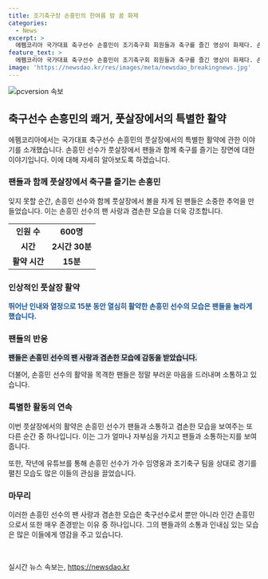 ```yaml
---
title: 조기축구장 손흥민의 한여름 밤 꿈 화제
categories:
  - News
excerpt: >
  에펨코리아 국가대표 축구선수 손흥민이 조기축구회 회원들과 축구를 즐긴 영상이 화제다. 손흥민의 등장으로 현역 프리미어리거와의 특별한 경험을 공유한 조기축구 회원은 손흥민의 열정에 감동했다고 전했다. 손흥민은 이번이 처음이 아닌데, 작년에도 가수 임영웅과의 경기가 공개돼 조회수 100만회를 돌파할 정도로 화제를 모았다. 손흥민의 열정적인 모습에 네티즌들은 부러워하는 반응을 보이고 있다.
feature_text: >
  에펨코리아 국가대표 축구선수 손흥민이 조기축구회 회원들과 축구를 즐긴 영상이 화제다. 손흥민의 등장으로 현역 프리미어리거와의 특별한 경험을 공유한 조기축구 회원은 손흥민의 열정에 감동했다고 전했다. 손흥민은 이번이 처음이 아닌데, 작년에도 가수 임영웅과의 경기가 공개돼 조회수 100만회를 돌파할 정도로 화제를 모았다. 손흥민의 열정적인 모습에 네티즌들은 부러워하는 반응을 보이고 있다.
image: 'https://newsdao.kr/res/images/meta/newsdao_breakingnews.jpg'
---
```


<p><img src="https://newsdao.kr/res/images/meta/newsdao_breakingnews.jpg" alt="pcversion 속보" /></p>

<h2 data-ke-size="size26">축구선수 손흥민의 쾌거, 풋살장에서의 특별한 활약</h2>

<p data-ke-size="size16">에펨코리아에서는 국가대표 축구선수 손흥민의 풋살장에서의 특별한 활약에 관한 이야기를 소개했습니다. 손흥민 선수가 풋살장에서 팬들과 함께 축구를 즐기는 장면에 대한 이야기입니다. 이에 대해 자세히 알아보도록 하겠습니다.</p>

<h3 data-ke-size="size24">팬들과 함께 풋살장에서 축구를 즐기는 손흥민</h3>

<p data-ke-size="size16">잊지 못할 순간, 손흥민 선수와 함께 풋살장에서 볼을 차게 된 팬들은 소중한 추억을 만들었습니다. 이는 손흥민 선수의 팬 사랑과 겸손한 모습을 더욱 강조합니다.</p>

<table>
  <tr>
    <td style="text-align: center; height: 17px;"><b>인원 수</b></td>
    <td style="text-align: center; height: 17px;"><b>600명</b></td>
  </tr>
  <tr>
    <td style="text-align: center; height: 17px;"><b>시간</b></td>
    <td style="text-align: center; height: 17px;"><b>2시간 30분</b></td>
  </tr>
  <tr>
    <td style="text-align: center; height: 17px;"><b>활약 시간</b></td>
    <td style="text-align: center; height: 17px;"><b>15분</b></td>
  </tr>
</table>

<h3 data-ke-size="size24">인상적인 풋살장 활약</h3>

<p data-ke-size="size16"><b><span style="color: #1a5490;">뛰어난 인내와 열정으로 15분 동안 열심히 활약한 손흥민 선수의 모습은 팬들을 놀라게 했습니다.</span></b></p>

<h3 data-ke-size="size24">팬들의 반응</h3>

<p data-ke-size="size16"><b><span style="background-color: #21538527;">팬들은 손흥민 선수의 팬 사랑과 겸손한 모습에 감동을 받았습니다.</span></b></p>

<p data-ke-size="size16">더불어, 손흥민 선수의 활약을 목격한 팬들은 정말 부러운 마음을 드러내며 소통하고 있습니다.</p>

<h3 data-ke-size="size24">특별한 활동의 연속</h3>

<p data-ke-size="size16">이번 풋살장에서의 활약은 손흥민 선수가 팬들과 소통하고 겸손한 모습을 보여주는 또 다른 순간 중 하나입니다. 이는 그가 얼마나 자부심을 가지고 팬들과 소통하는지를 보여줍니다.</p>

<p data-ke-size="size16">또한, 작년에 유튜브를 통해 손흥민 선수가 가수 임영웅과 조기축구 팀을 상대로 경기를 펼친 모습도 많은 이들의 관심을 끌었습니다.</p>

<h3 data-ke-size="size24">마무리</h3>

<p data-ke-size="size16">이러한 손흥민 선수의 팬 사랑과 겸손한 모습은 축구선수로서 뿐만 아니라 인간 손흥민으로서 또한 매우 존경받는 이유 중 하나입니다. 그의 팬들과의 소통과 인내심 있는 모습은 많은 이들에게 영감을 주고 있습니다.</p>

<p data-ke-size="size16">&nbsp;</p>
실시간 뉴스 속보는, <a href="https://newsdao.kr" rel="dofollow">https://newsdao.kr</a>


